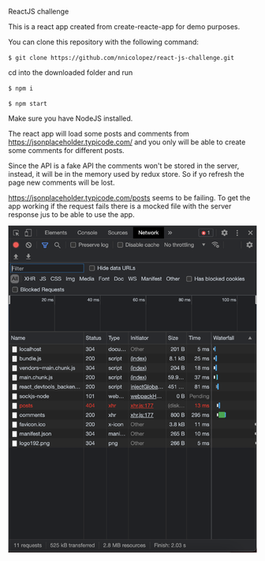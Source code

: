 ReactJS challenge

This is a react app created from create-reacte-app for demo purposes.

You can clone this repository with the following command:

`$ git clone https://github.com/nnicolopez/react-js-challenge.git`

cd into the downloaded folder and run 

`$ npm i`

`$ npm start`

Make sure you have NodeJS installed.

The react app will load some posts and comments from https://jsonplaceholder.typicode.com/ and you only will be able to create some comments for different posts.

Since the API is a fake API the comments won't be stored in the server, instead, it will be in the memory used by redux store. So if yo refresh the page new comments will be lost.


https://jsonplaceholder.typicode.com/posts seems to be failing. To get the app working if the request fails there is a mocked file with the server response jus to be able to use the app.

![request failing](./static/request-failing.png)

